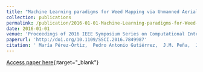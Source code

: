 ```yaml
---
title: "Machine Learning paradigms for Weed Mapping via Unmanned Aerial Vehicles"
collection: publications
permalink: /publication/2016-01-01-Machine-Learning-paradigms-for-Weed-Mapping-via-Unmanned-Aerial-Vehicles
date: 2016-01-01
venue: 'Proceedings of 2016 IEEE Symposium Series on Computational Intelligence (IEEE SSCI 2016)'
paperurl: 'http://doi.org/10.1109/SSCI.2016.7849987'
citation: ' María Pérez-Ortiz,  Pedro Antonio Gutiérrez,  J.M. Peña,  J. Torres-Sánchez,  F. López-Granados,  C. Hervás-Martínez, &quot;Machine Learning paradigms for Weed Mapping via Unmanned Aerial Vehicles.&quot; Proceedings of 2016 IEEE Symposium Series on Computational Intelligence (IEEE SSCI 2016), 2016, Athens, Greece, pp.1--8.'
---
```

[Access paper here](http://doi.org/10.1109/SSCI.2016.7849987){:target="_blank"}
